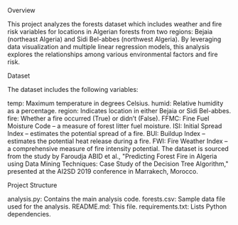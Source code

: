 Overview

This project analyzes the forests dataset which includes weather and fire risk variables for locations in Algerian forests from two regions: Bejaia (northeast Algeria) and Sidi Bel-abbes (northwest Algeria). By leveraging data visualization and multiple linear regression models, this analysis explores the relationships among various environmental factors and fire risk.

Dataset

The dataset includes the following variables:

temp: Maximum temperature in degrees Celsius.
humid: Relative humidity as a percentage.
region: Indicates location in either Bejaia or Sidi Bel-abbes.
fire: Whether a fire occurred (True) or didn’t (False).
FFMC: Fine Fuel Moisture Code – a measure of forest litter fuel moisture.
ISI: Initial Spread Index – estimates the potential spread of a fire.
BUI: Buildup Index – estimates the potential heat release during a fire.
FWI: Fire Weather Index – a comprehensive measure of fire intensity potential.
The dataset is sourced from the study by Faroudja ABID et al., "Predicting Forest Fire in Algeria using Data Mining Techniques: Case Study of the Decision Tree Algorithm," presented at the AI2SD 2019 conference in Marrakech, Morocco.

Project Structure

analysis.py: Contains the main analysis code.
forests.csv: Sample data file used for the analysis.
README.md: This file.
requirements.txt: Lists Python dependencies.
